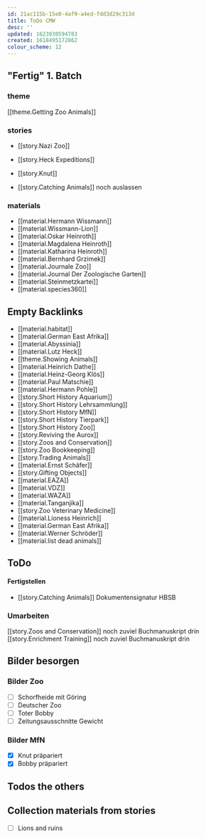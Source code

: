 ```yaml
---
id: 21ac115b-15e0-4af9-a4ed-fdd3d29c313d
title: ToDo CMW
desc: ''
updated: 1623930594783
created: 1618495172862
colour_scheme: 12
---
```

## "Fertig" 1. Batch

### theme

[[theme.Getting Zoo Animals]]

### stories

- [[story.Nazi Zoo]]
- [[story.Heck Expeditions]]


- [[story.Knut]]


- [[story.Catching Animals]] noch auslassen

### materials

- [[material.Hermann Wissmann]]
- [[material.Wissmann-Lion]]
- [[material.Oskar Heinroth]]
- [[material.Magdalena Heinroth]]
- [[material.Katharina Heinroth]]
- [[material.Bernhard Grzimek]]
- [[material.Journale Zoo]]
- [[material.Journal Der Zoologische Garten]]
- [[material.Steinmetzkartei]]
- [[material.species360]]

## Empty Backlinks

- [[material.habitat]]
- [[material.German East Afrika]]
- [[material.Abyssinia]]
- [[material.Lutz Heck]]
- [[theme.Showing Animals]]
- [[material.Heinrich Dathe]]
- [[material.Heinz-Georg Klös]]
- [[material.Paul Matschie]]
- [[material.Hermann Pohle]]
- [[story.Short History Aquarium]]
- [[story.Short History Lehrsammlung]]
- [[story.Short History MfN]]
- [[story.Short History Tierpark]]
- [[story.Short History Zoo]]
- [[story.Reviving the Aurox]]
- [[story.Zoos and Conservation]]
- [[story.Zoo Bookkeeping]]
- [[story.Trading Animals]]
- [[material.Ernst Schäfer]]
- [[story.Gifting Objects]]
- [[material.EAZA]]
- [[material.VDZ]]
- [[material.WAZA]]
- [[material.Tanganjika]]
- [[story.Zoo Veterinary Medicine]]
- [[material.Lioness Heinrich]]
- [[material.German East Afrika]]
- [[material.Werner Schröder]]
- [[material.list dead animals]]

## ToDo

#### Fertigstellen

- [[story.Catching Animals]] Dokumentensignatur HBSB

### Umarbeiten

[[story.Zoos and Conservation]] noch zuviel Buchmanuskript drin
[[story.Enrichment Training]] noch zuviel Buchmanuskript drin

## Bilder besorgen

### Bilder Zoo

- [ ] Schorfheide mit Göring
- [ ] Deutscher Zoo
- [ ] Toter Bobby
- [ ] Zeitungsausschnitte Gewicht

### Bilder MfN

- [x] Knut präpariert
- [x] Bobby präpariert

## Todos the others

## Collection materials from stories

- [ ] Lions and ruins

